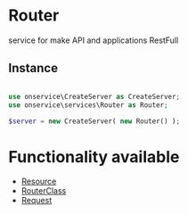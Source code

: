 # Router
service for make API and applications RestFull

## Instance 

```php

use onservice\CreateServer as CreateServer;
use onservice\services\Router as Router;

$server = new CreateServer( new Router() );
```

# Functionality available

- [Resource](sub/router_resource.md)
- [RouterClass](sub/router_routerclass.md)
- [Request](sub/router_request.md)

